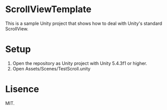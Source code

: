 # ScrollViewTemplate
This is a sample Unity project that shows how to deal with Unity's standard ScrollView.

# Setup
1. Open the repository as Unity project with Unity 5.4.3f1 or higher.
2. Open Assets/Scenes/TestScroll.unity

# Lisence
MIT.